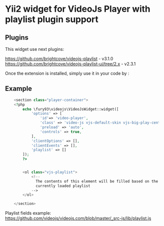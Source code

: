 Yii2 widget for VideoJs Player with playlist plugin support
=======================

Plugins
-----
This widget use next plugins:

https://github.com/brightcove/videojs-playlist - v3.1.0 
https://github.com/brightcove/videojs-playlist-ui/tree/2.x - v2.3.1


Once the extension is installed, simply use it in your code by  :


Example
-----
```php
    <section class="player-container">
    <?php
        echo \fury93\videojs\VideoJsWidget::widget([
            'options' => [
                'id'=> 'video-player',
                'class' => 'video-js vjs-default-skin vjs-big-play-centered vjs-fluid',
                'preload' => 'auto',
                'controls' => true,
            ],
            'clientOptions' => [],
            'clientEvents' => [],
            'playlist' => []
        ]);
        ?>


        <ol class="vjs-playlist">
            <!--
              The contents of this element will be filled based on the
              currently loaded playlist
            -->
        </ol>

    </section>
```

Playlist fields example:
https://github.com/videojs/videojs.com/blob/master/_src-js/lib/playlist.js